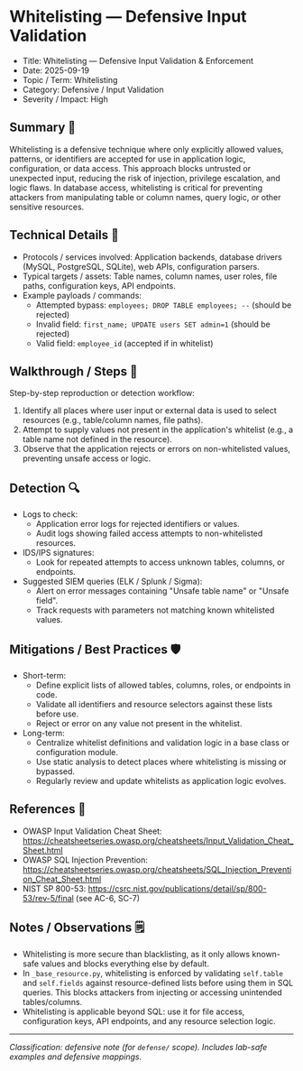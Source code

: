 # Whitelisting — Defensive Input Validation

- Title: Whitelisting — Defensive Input Validation & Enforcement
- Date: 2025-09-19
- Topic / Term: Whitelisting
- Category: Defensive / Input Validation
- Severity / Impact: High

## Summary 📝
Whitelisting is a defensive technique where only explicitly allowed values, patterns, or identifiers are accepted for use in application logic, configuration, or data access. This approach blocks untrusted or unexpected input, reducing the risk of injection, privilege escalation, and logic flaws. In database access, whitelisting is critical for preventing attackers from manipulating table or column names, query logic, or other sensitive resources.

## Technical Details 🔧
- Protocols / services involved: Application backends, database drivers (MySQL, PostgreSQL, SQLite), web APIs, configuration parsers.
- Typical targets / assets: Table names, column names, user roles, file paths, configuration keys, API endpoints.
- Example payloads / commands:
  - Attempted bypass: `employees; DROP TABLE employees; --` (should be rejected)
  - Invalid field: `first_name; UPDATE users SET admin=1` (should be rejected)
  - Valid field: `employee_id` (accepted if in whitelist)

## Walkthrough / Steps 🧭
Step-by-step reproduction or detection workflow:
1. Identify all places where user input or external data is used to select resources (e.g., table/column names, file paths).
2. Attempt to supply values not present in the application's whitelist (e.g., a table name not defined in the resource).
3. Observe that the application rejects or errors on non-whitelisted values, preventing unsafe access or logic.

## Detection 🔍
- Logs to check:
  - Application error logs for rejected identifiers or values.
  - Audit logs showing failed access attempts to non-whitelisted resources.
- IDS/IPS signatures:
  - Look for repeated attempts to access unknown tables, columns, or endpoints.
- Suggested SIEM queries (ELK / Splunk / Sigma):
  - Alert on error messages containing "Unsafe table name" or "Unsafe field".
  - Track requests with parameters not matching known whitelisted values.

## Mitigations / Best Practices 🛡️
- Short-term:
  - Define explicit lists of allowed tables, columns, roles, or endpoints in code.
  - Validate all identifiers and resource selectors against these lists before use.
  - Reject or error on any value not present in the whitelist.
- Long-term:
  - Centralize whitelist definitions and validation logic in a base class or configuration module.
  - Use static analysis to detect places where whitelisting is missing or bypassed.
  - Regularly review and update whitelists as application logic evolves.

## References 🔗
- OWASP Input Validation Cheat Sheet: https://cheatsheetseries.owasp.org/cheatsheets/Input_Validation_Cheat_Sheet.html
- OWASP SQL Injection Prevention: https://cheatsheetseries.owasp.org/cheatsheets/SQL_Injection_Prevention_Cheat_Sheet.html
- NIST SP 800-53: https://csrc.nist.gov/publications/detail/sp/800-53/rev-5/final (see AC-6, SC-7)

## Notes / Observations 🗒️
- Whitelisting is more secure than blacklisting, as it only allows known-safe values and blocks everything else by default.
- In `_base_resource.py`, whitelisting is enforced by validating `self.table` and `self.fields` against resource-defined lists before using them in SQL queries. This blocks attackers from injecting or accessing unintended tables/columns.
- Whitelisting is applicable beyond SQL: use it for file access, configuration keys, API endpoints, and any resource selection logic.

---

*Classification: defensive note (for `defense/` scope). Includes lab-safe examples and defensive mappings.*
